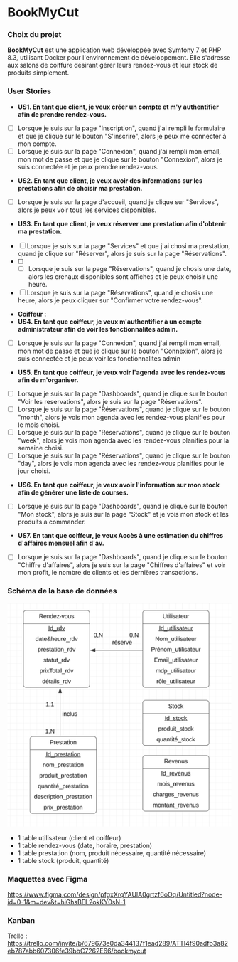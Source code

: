 # BookMyCut

### Choix du projet
**BookMyCut** est une application web développée avec Symfony 7 et PHP 8.3, utilisant Docker pour l'environnement de développement. Elle s'adresse aux salons de coiffure désirant gérer leurs rendez-vous et leur stock de produits simplement. 

### User Stories  
- **US1. En tant que client, je veux créer un compte et m'y authentifier afin de prendre rendez-vous.**
- [ ] Lorsque je suis sur la page "Inscription", quand j'ai rempli le formulaire et que je clique sur le bouton "S'inscrire", alors je peux me connecter à mon compte. 
- [ ] Lorsque je suis sur la page "Connexion", quand j'ai rempli mon email, mon mot de passe et que je clique sur le bouton "Connexion", alors je suis connectée et je peux prendre rendez-vous.
- **US2. En tant que client, je veux avoir des informations sur les prestations afin de choisir ma prestation.**
- [ ] Lorsque je suis sur la page d'accueil, quand je clique sur "Services", alors je peux voir tous les services disponibles. 
- **US3. En tant que client, je veux réserver une prestation afin d'obtenir ma prestation.**
- [ ] Lorsque je suis sur la page "Services" et que j'ai chosi ma prestation, quand je clique sur "Réserver", alors je suis sur la page "Réservations".
- [ ] - [ ] Lorsque je suis sur la page "Réservations", quand je chosis une date, alors les crenaux disponibles sont affiches et je peux choisir une heure. 
- [ ] Lorsque je suis sur la page "Réservations", quand je chosis une heure, alors je peux cliquer sur "Confirmer votre rendez-vous". 
- **Coiffeur :**
- **US4. En tant que coiffeur, je veux m'authentifier à un compte administrateur afin de voir les fonctionnalites admin.**
- [ ] Lorsque je suis sur la page "Connexion", quand j'ai rempli mon email, mon mot de passe et que je clique sur le bouton "Connexion", alors je suis connectée et je peux voir les fonctionnalites admin
- **US5. En tant que coiffeur, je veux voir l'agenda avec les rendez-vous afin de m'organiser.**
- [ ] Lorsque je suis sur la page "Dashboards", quand je clique sur le bouton "Voir les reservations", alors je suis sur la page "Réservations".
- [ ] Lorsque je suis sur la page "Réservations", quand je clique sur le bouton "month", alors je vois mon agenda avec les rendez-vous planifies pour le mois choisi.
- [ ] Lorsque je suis sur la page "Réservations", quand je clique sur le bouton "week", alors je vois mon agenda avec les rendez-vous planifies pour la semaine choisi.
- [ ] Lorsque je suis sur la page "Réservations", quand je clique sur le bouton "day", alors je vois mon agenda avec les rendez-vous planifies pour le jour choisi.
- **US6. En tant que coiffeur, je veux avoir l'information sur mon stock afin de générer une liste de courses.**
- [ ] Lorsque je suis sur la page "Dashboards", quand je clique sur le bouton "Mon stock", alors je suis sur la page "Stock" et je vois mon stock et les produits a commander.
- **US7. En tant que coiffeur, je veux Accès à une estimation du chiffres d'affaires mensuel afin d'av.**
- [ ] Lorsque je suis sur la page "Dashboards", quand je clique sur le bouton "Chiffre d'affaires", alors je suis sur la page "Chiffres d'affaires" et voir mon profit, le nombre de clients et les dernières transactions.


### Schéma de la base de données
![Schéma](schema_bdd.png)
- 1 table utilisateur (client et coiffeur)
- 1 table rendez-vous (date, horaire, prestation)
- 1 table prestation (nom, produit nécessaire, quantité nécessaire)
- 1 table stock (produit, quantité)

### Maquettes avec Figma
https://www.figma.com/design/pfgxXrqYAUlA0grtzf6oOq/Untitled?node-id=0-1&m=dev&t=hiGhsBEL2okKY0sN-1

### Kanban
Trello : https://trello.com/invite/b/679673e0da344137f1ead289/ATTI4f90adfb3a82eb787abb607306fe39bbC7262E66/bookmycut 
